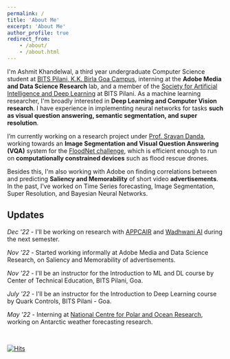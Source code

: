 ```yaml
---
permalink: /
title: 'About Me'
excerpt: 'About Me'
author_profile: true
redirect_from:
    - /about/
    - /about.html
---
```


I'm Ashmit Khandelwal, a third year undergraduate Computer Science student at [BITS Pilani, K.K. Birla Goa Campus](https://www.bits-pilani.ac.in/goa/), interning at the **Adobe Media and Data Science Research** lab, and a member of the [Society for Artificial Intelligence and Deep Learning](www.saidl.in) at BITS Pilani. As a machine learning researcher, I'm broadly interested in **Deep Learning and Computer Vision research**. I have experience in implementing neural networks for tasks **such as visual question answering, semantic segmentation, and super resolution**.

I’m currently working on a research project under [Prof. Sravan Danda](https://scholar.google.com/citations?user=5kSGWFoAAAAJ&hl=en), working towards an **Image Segmentation and Visual Question Answering (VQA)** system for the [FloodNet challenge](http://www.classic.grss-ieee.org/earthvision2021/challenge.html), which is efficient enough to run on **computationally constrained devices** such as flood rescue drones.

Besides this, I'm also working with Adobe on finding correlations between and predicting **Saliency and Memorability** of short video **advertisements**. In the past, I’ve worked on Time Series forecasting, Image Segmentation, Super Resolution, and Bayesian Neural Networks.

## Updates

_Dec '22_ - I'll be working on research with [APPCAIR](https://www.bits-pilani.ac.in/appcair/) and [Wadhwani AI](https://www.wadhwaniai.org/) during the next semester.

_Nov '22_ - Started working informally at Adobe Media and Data Science Research, on Saliency and Memorability of advertisements.

_Nov '22_ - I'll be an instructor for the Introduction to ML and DL course by Center of Technical Education, BITS Pilani, Goa.

<!-- _Sept '22_ - Offered a research internship at Adobe Media and Data Science Research, for summer 2023. -->

<!-- _July '22_ - Selected to attend the [6th Summer School on AI](http://cvit.iiit.ac.in/summerschool2022/index.php) organized by CVIT, IIITH. -->

_July '22_ - I'll be an instructor for the Introduction to Deep Learning course by Quark Controls, BITS Pilani - Goa.

<!-- _July '22_ - Selected to attend [Amazon ML Summer School 2022](https://amazonmlsummerschoolindia.splashthat.com/). -->

_May '22_ - Interning at [National Centre for Polar and Ocean Research](https://ncpor.res.in/), working on Antarctic weather forecasting research.

<br/>

[![Hits](https://hits.seeyoufarm.com/api/count/incr/badge.svg?url=https%3A%2F%2Fashmitkx.github.io&count_bg=%23096CDD&title_bg=%23555555&icon=&icon_color=%23E7E7E7&title=visits&edge_flat=true)](https://hits.seeyoufarm.com)
